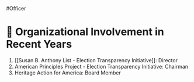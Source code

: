 #Officer 
# 💼 Organizational Involvement in Recent Years

1. [[Susan B. Anthony List - Election Transparency Initiative]]: Director
3. American Principles Project - Election Transparency Initiative: Chairman
4. Heritage Action for America: Board Member



